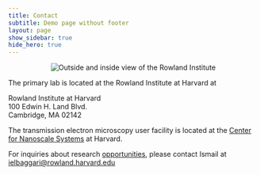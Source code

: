```yaml
---
title: Contact
subtitle: Demo page without footer
layout: page
show_sidebar: true
hide_hero: true
---
```


<center>
 <img src="../img/Rowland.png" alt="Outside and inside view of the Rowland Institute ">
</center>

The primary lab is located at the Rowland Institute at Harvard at 

Rowland Institute at Harvard<br/>
100 Edwin H. Land Blvd.<br/>
Cambridge, MA 02142

The transmission electron microscopy user facility is located at the [Center for Nanoscale Systems](https://cns1.rc.fas.harvard.edu/) at Harvard.

For inquiries about research [opportunities](/opportunities/), please contact Ismail at ielbaggari@rowland.harvard.edu 

